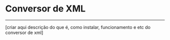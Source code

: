 # Conversor de XML
------------------------------------------------------

[criar aqui descrição do que é, como instalar, funcionamento e etc do conversor de xml]
